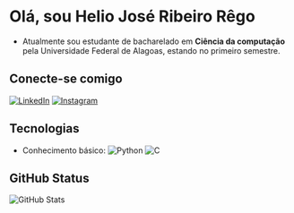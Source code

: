 # Olá, sou Helio José Ribeiro Rêgo
- Atualmente sou estudante de bacharelado em **Ciência da computação** pela Universidade Federal de Alagoas, estando no primeiro semestre.

## Conecte-se comigo
[![LinkedIn](https://img.shields.io/badge/LinkedIn-000?style=for-the-badge&logo=linkedin&logoColor=0E76A8)](https://www.linkedin.com/in/helio-josé-70618b282/) [![Instagram](https://img.shields.io/badge/Instagram-000?style=for-the-badge&logo=instagram)](https://www.instagram.com/heliojose_82/)

## Tecnologias
- Conhecimento básico:
![Python](https://img.shields.io/badge/Python-000?style=for-the-badge&logo=python)       ![C](https://img.shields.io/badge/C-000?style=for-the-badge&logo=c)

## GitHub Status

![GitHub Stats](https://github-readme-stats.vercel.app/api?username=HelioJoseRR&theme=transparent&bg_color=000&border_color=30A3DC&show_icons=true&icon_color=30A3DC&title_color=E94D5F&text_color=FFF)
